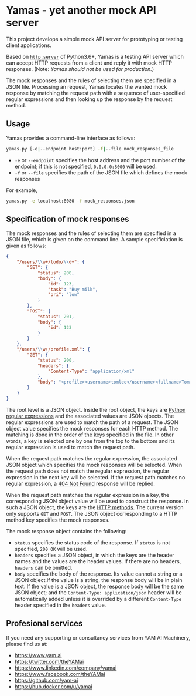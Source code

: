 # Yamas - yet another mock API server

This project develops a simple mock API server for prototyping or testing client applications.  

Based on [`http.server`](https://docs.python.org/3.6/library/http.server.html) of Python3.6+, Yamas is a testing API server which can accept HTTP requests from a client and reply it with mock HTTP responses. (Note: *Yamas should not be used for production.*)

The mock responses and the rules of selecting them are specified in a JSON file. Processing an request, Yamas locates the wanted mock response by matching the request path with a sequence of user-specified regular expressions and then looking up the response by the request method.

## Usage

Yamas provides a command-line interface as follows:

```sh
yamas.py [-e|--endpoint host:port] -f|--file mock_responses_file
```

* `-e` or `--endpoint` specifies the host address and the port number of the endpoint; if this is not specified, `0.0.0.0:8000` will be used.
* `-f` or `--file` specifies the path of the JSON file which defines the mock responses

For example,

```sh
yamas.py -e localhost:8080 -f mock_responses.json
```

## Specification of mock responses

The mock responses and the rules of selecting them are specified in a JSON file, which is given on the command line. A sample specificiation is given as follows:

```json
{
    "/users/\\w+/todo/\\d+": {
        "GET": {
            "status": 200,
            "body": {
                "id": 123,
                "task": "Buy milk",
                "pri": "low"
            }
        },
        "POST": {
            "status": 201,
            "body": {
                "id": 123
            }
        }
    },
    "/users/\\w+/profile.xml": {
        "GET": {
            "status": 200,
            "headers": {
                "Content-Type": "application/xml"
            },
            "body": "<profile><username>tomlee</username><fullname>Tom Lee</fullname><grade>VIP</grade></profile>"
        }
    }
}
```

The root level is a JSON object. Inside the root object, the keys are [Python regular expressions](https://docs.python.org/3.6/howto/regex.html) and the associated values are JSON ojbects. The regular expressions are used to match the path of a request. The JSON object value specifies the mock responses for each HTTP method. The matching is done in the order of the keys specified in the file. In other words, a key is selected one by one from the top to the bottom and its regular expression is used to match the request path.

When the request path matches the regular expression, the associated JSON object which specifies the mock responses will be selected. When the request path does not match the regular expression, the regular expression in the next key will be selected. If the request path matches no regular expression, a [404 Not Found](https://developer.mozilla.org/en-US/docs/Web/HTTP/Status) response will be replied.

When the request path matches the regular expression in a key, the corresponding JSON object value will be used to construct the response. In such a JSON object, the keys are the [HTTP methods](https://developer.mozilla.org/en-US/docs/Web/HTTP/Methods). The current version only supports `GET` and `POST`. The JSON object corresponding to a HTTP method key specifies the mock responses.

The mock response object contains the following:

* `status` specifies the status code of the response. If `status` is not specified, `200 OK` will be used.
* `headers` specifies a JSON object, in which the keys are the header names and the values are the header values. If there are no headers, `headers` can be omitted.
* `body` specifies the body of the response. Its value cannot a string or a JSON object.If the value is a string, the response body will be in plain text.
If the value is a JSON object, the response body will be the same JSON object; and the `Content-Type: application/json` header will be automatically added unless it is overrided by a different `Content-Type` header specified in the `headers` value.

## Profesional services

If you need any supporting or consultancy services from YAM AI Machinery, please find us at:

* https://www.yam.ai
* https://twitter.com/theYAMai
* https://www.linkedin.com/company/yamai
* https://www.facebook.com/theYAMai
* https://github.com/yam-ai
* https://hub.docker.com/u/yamai